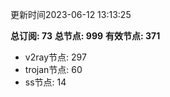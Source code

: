 更新时间2023-06-12 13:13:25

**总订阅: 73**
**总节点: 999**
**有效节点: 371**
- v2ray节点: 297
- trojan节点: 60
- ss节点: 14
